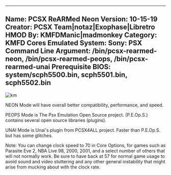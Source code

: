-----------------------
Name: PCSX ReARMed Neon
Version: 10-15-19
Creator: PCSX Team|notaz|Exophase|Libretro
HMOD By: KMFDManic|madmonkey
Category: KMFD Cores
Emulated System: Sony: PSX
Command Line Argument: /bin/pcsx-rearmed-neon, /bin/pcsx-rearmed-peops, /bin/pcsx-rearmed-unai
Prerequisite BIOS: system/scph5500.bin, scph5501.bin, scph5502.bin
-----------------------
![km](https://i.imgur.com/Sy0QGNc.png)

NEON Mode will have overall better compatibility, performance, and speed.

PEOPS Mode is The Psx Emulation Open Source project.  (P.E.Op.S.) contains several open source libraries (plugins).

UNAI Mode is Unai's plugin from PCSX4ALL project.  Faster than P.E.Op.S. but has some glitches.

Note: You can change clock speed to 70 in Core Options, for games such as Parasite Eve 2, NBA Live 98, 2000, 2001, and
a select number of others that will not normally work.  Be sure to have back at 57 for normal game usage to avoid sound
and video stuttering and any other general instability that might arise from mucking about with the clock rate.
